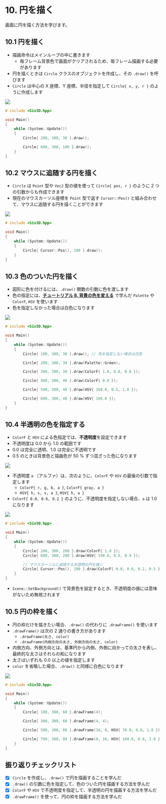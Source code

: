 # 10. 円を描く
画面に円を描く方法を学びます。

## 10.1 円を描く
- 描画命令はメインループの中に書きます
	- 毎フレーム背景色で画面がクリアされるため、毎フレーム描画する必要があります
- 円を描くときは `Circle` クラスのオブジェクトを作成し、その `.draw()` を呼びます
- `Circle` は中心の X 座標、Y 座標、半径を指定して `Circle{ x, y, r }` のように作成します

![](https://raw.githubusercontent.com/Siv3D/siv3d.site.resource/main/2025/tutorial/circle/1.png)

```cpp title="円を描く"
# include <Siv3D.hpp>

void Main()
{
	while (System::Update())
	{
		Circle{ 200, 300, 30 }.draw();

		Circle{ 600, 300, 100 }.draw();
	}
}
```


## 10.2 マウスに追随する円を描く
- `Circle` は `Point` 型や `Vec2` 型の値を使って `Circle{ pos, r }` のように 2 つの引数からも作成できます
- 現在のマウスカーソル座標を `Point` 型で返す `Cursor::Pos()` と組み合わせて、マウスに追随する円を描くことができます

![](https://raw.githubusercontent.com/Siv3D/siv3d.site.resource/main/2025/tutorial/circle/2.png)

```cpp title="マウスに追随する円を描く"
# include <Siv3D.hpp>

void Main()
{
	while (System::Update())
	{
		Circle{ Cursor::Pos(), 100 }.draw();
	}
}
```


## 10.3 色のついた円を描く
- 図形に色を付けるには、`.draw()` 関数の引数に色を渡します
- 色の指定には、[**チュートリアル 8. 背景の色を変える**](./background.md) で学んだ `Palette` や `ColorF`, `HSV` を使います
- 色を指定しなかった場合は白色になります

![](https://raw.githubusercontent.com/Siv3D/siv3d.site.resource/main/2025/tutorial/circle/3.png)

```cpp title="色のついた円を描く"
# include <Siv3D.hpp>

void Main()
{
	while (System::Update())
	{
		Circle{ 100, 300, 30 }.draw(); // 色を指定しない場合は白色

		Circle{ 200, 300, 30 }.draw(Palette::Green);

		Circle{ 300, 300, 30 }.draw(ColorF{ 1.0, 0.8, 0.0 });

		Circle{ 400, 300, 40 }.draw(ColorF{ 0.8 });

		Circle{ 500, 300, 40 }.draw(HSV{ 160.0, 0.5, 1.0 });

		Circle{ 600, 300, 40 }.draw(HSV{ 160.0 });
	}
}
```


## 10.4 半透明の色を指定する
- `ColorF` と `HSV` による色指定では、**不透明度**を設定できます
- 不透明度は 0.0 から 1.0 の範囲です
- 0.0 は完全に透明、1.0 は完全に不透明です
- 0.5 のときは背景色と描画色が 50 % ずつ混ざった色になります

![](https://raw.githubusercontent.com/Siv3D/siv3d.site.resource/main/2025/tutorial/circle/alpha.png)

- 不透明度 `a` （アルファ）は、次のように、`ColorF` や `HSV` の最後の引数で指定します
	- `ColorF{ r, g, b, a }`, `ColorF{ gray, a }`
	- `HSV{ h, s, v, a }`, `HSV{ h, a }`
- `ColorF{ 0.0, 0.6, 0.2 }` のように、不透明度を指定しない場合、`a` は 1.0 になります

![](https://raw.githubusercontent.com/Siv3D/siv3d.site.resource/main/2025/tutorial/circle/4.png)

```cpp title="半透明の円を描く"
# include <Siv3D.hpp>

void Main()
{
	while (System::Update())
	{
		Circle{ 200, 300, 200 }.draw(ColorF{ 1.0 });
		Circle{ 600, 300, 200 }.draw(HSV{ 190.0, 0.5, 0.9 });

		// マウスカーソルに追随する半透明の円を描く
		Circle{ Cursor::Pos(), 100 }.draw(ColorF{ 0.0, 0.6, 0.2, 0.5 });
	}
}
```

- `Scene::SetBackground()` で背景色を設定するとき、不透明度の値には意味がないため無視されます


## 10.5 円の枠を描く
- 円の枠だけを描きたい場合、`.draw()` の代わりに `.drawFrame()` を使います
- `.drawFrame()` は次の 2 通りの書き方があります
	- `.drawFrame(太さ, color)`
	- `.drawFrame(内側方向の太さ, 外側方向の太さ, color)`
- 内側方向、外側方向とは、基準円から内側、外側に向かっての太さを表し、最終的な太さはそれらの和になります
- 太さはいずれも 0.0 以上の値を指定します
- `color` を省略した場合、`.draw()` と同様に白色になります

![](https://raw.githubusercontent.com/Siv3D/siv3d.site.resource/main/2025/tutorial/circle/5.png)

```cpp title="円の枠を描く"
# include <Siv3D.hpp>

void Main()
{
	while (System::Update())
	{
		Circle{ 100, 300, 60 }.drawFrame(4);

		Circle{ 300, 300, 60 }.drawFrame(4, 4);

		Circle{ 500, 300, 80 }.drawFrame(10, 0, HSV{ 70.0, 0.8, 1.0 });

		Circle{ 700, 300, 80 }.drawFrame(0, 10, HSV{ 160.0, 0.8, 1.0 });
	}
}
```


## 振り返りチェックリスト
- [x] `Circle` を作成し、`.draw()` で円を描画することを学んだ
- [x] `.draw()` の引数に色を指定して、色のついた円を描画する方法を学んだ
- [x] `ColorF` や `HSV` で不透明度を指定して、半透明の円を描画する方法を学んだ
- [x] `.drawFrame()` を使って、円の枠を描画する方法を学んだ
